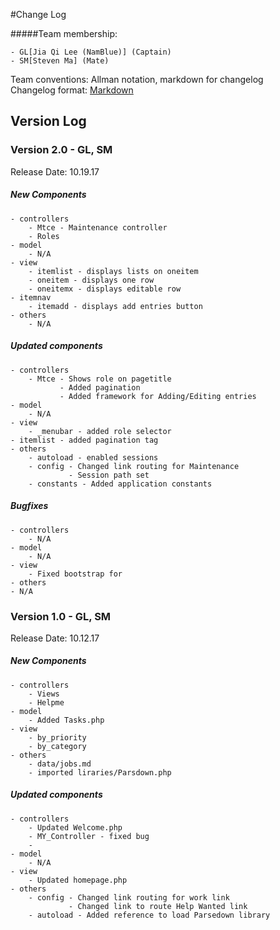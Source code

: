 #Change Log

#####Team membership:  

    - GL[Jia Qi Lee (NamBlue)] (Captain)
    - SM[Steven Ma] (Mate)

Team conventions: Allman notation, markdown for changelog  
Changelog format: [Markdown](https://github.com/adam-p/markdown-here/wiki/Markdown-Cheatsheet) 


## Version Log
### Version 2.0 - GL, SM
Release Date: 10.19.17

##### New Components
    - controllers     
        - Mtce - Maintenance controller
        - Roles
    - model     
        - N/A
    - view
        - itemlist - displays lists on oneitem
        - oneitem - displays one row
        - oneitemx - displays editable row
	- itemnav
        - itemadd - displays add entries button
    - others
        - N/A

##### Updated components
    - controllers
        - Mtce - Shows role on pagetitle
               - Added pagination
               - Added framework for Adding/Editing entries
    - model     
        - N/A
    - view
        - _menubar - added role selector
	- itemlist - added pagination tag
    - others
        - autoload - enabled sessions
        - config - Changed link routing for Maintenance
                 - Session path set
        - constants - Added application constants
        

##### Bugfixes
    - controllers
        - N/A    
    - model     
        - N/A
    - view
        - Fixed bootstrap for
    - others
	- N/A

### Version 1.0 - GL, SM
Release Date: 10.12.17

##### New Components
    - controllers     
        - Views
        - Helpme
    - model     
        - Added Tasks.php
    - view
        - by_priority
        - by_category
    - others
        - data/jobs.md
        - imported liraries/Parsdown.php

##### Updated components
    - controllers     
        - Updated Welcome.php
        - MY_Controller - fixed bug
        - 
    - model     
        - N/A
    - view
        - Updated homepage.php
    - others
        - config - Changed link routing for work link
                 - Changed link to route Help Wanted link
        - autoload - Added reference to load Parsedown library